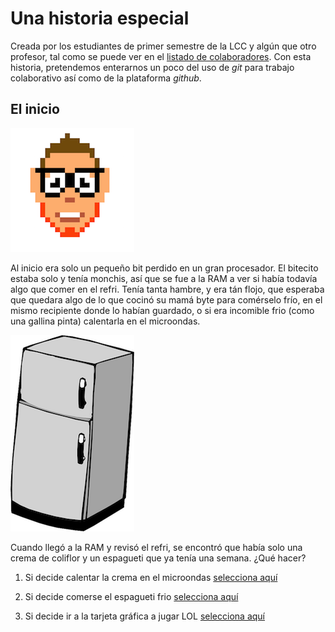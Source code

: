 # Una historia especial

Creada por los estudiantes de primer semestre de la LCC y algún que otro profesor, tal como se puede ver en el [listado de colaboradores](colaboradores.md). Con esta historia, pretendemos enterarnos un poco del uso de *git* para trabajo colaborativo así como de la plataforma *github*.


## El inicio

![](bitecito.png)

Al inicio era solo un pequeño bit perdido en un gran procesador. El bitecito estaba solo y tenía monchis, así que se fue a la RAM a ver si había todavía algo que comer en el refri. Tenía tanta hambre, y era tán flojo, que esperaba que quedara algo de lo que cocinó su mamá byte para comérselo frío, en el mismo recipiente donde lo habían guardado, o si era incomible frio (como una gallina pinta) calentarla en el microondas.

![](refrigerator.png)

Cuando llegó a la RAM y revisó el refri, se encontró que había solo una crema de coliflor y un espagueti que ya tenía una semana. ¿Qué hacer?

1. Si decide calentar la crema en el microondas [selecciona aquí](calentar-micro.md)

2. Si decide comerse el espagueti frio [selecciona aquí](comer-espagueti-podrido.md)

3. Si decide ir a la tarjeta gráfica a jugar LOL [selecciona aquí](jugar-lol.md)



